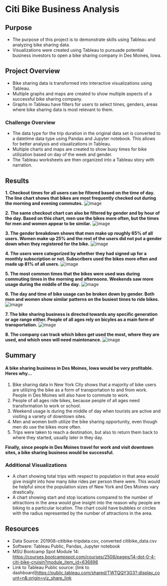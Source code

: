 # Citi Bike Business Analysis

## Purpose
- The purpose of this project is to demonstrate skills using Tableau and analyzing bike sharing data. 
- Visualizations were created using Tableau to pursuade potential business investors to open a bike sharing company in Des Moines, Iowa. 

## Project Overview
- Bike sharing data is transformed into interactive visualizations using Tableau. 
- Multiple graphs and maps are created to show multiple aspects of a successful bike sharing company. 
- Graphs in Tableau have filters for users to select times, genders, areas where bike sharing data is most relevant to them. 


### Challenge Overview
- The data type for the trip duration in the original data set is converted to a datetime data type using Pandas and Jupyter notebook. This allows for better analysis and visualizations in Tableau. 
- Multiple charts and maps are created to show busy times for bike utilization based on day of the week and gender. 
- The Tableau worksheets are then organized into a Tableau story with narration. 

## Results
**1. Checkout times for all users can be filtered based on the time of day. The line chart shows that bikes are most frequently checked out during the morning and evening commutes.**
![image](https://user-images.githubusercontent.com/104038813/189180077-031077b6-dd3d-4ae6-8c71-72bf34de51fd.png)

**2. The same checkout chart can also be filtered by gender and by hour of the day. Based on this chart, men use the bikes more often, but the times for men and women appear to be similar.**
![image](https://user-images.githubusercontent.com/104038813/189180647-b81d9343-533f-4fd7-829b-ee38bae94b03.png)

**3. The gender breakdown shows that men make up roughly 65% of all users. Women make up 25% and the rest of the users did not put a gender down when they registered for the bike.**
![image](https://user-images.githubusercontent.com/104038813/189180942-f79aba7e-8979-40b3-93fc-77bc609a946c.png)

**4. The users were categorized by whether they had signed up for a monthly subscription or not. Subscribers used the bikes more often and made up 81% of all users.**
![image](https://user-images.githubusercontent.com/104038813/189181422-8505b7e2-030c-4df2-a48c-09e63bed307c.png)

**5. The most common times that the bikes were used was during commuting times in the morning and afternoons. Weekends saw more usage during the middle of the day.** 
![image](https://user-images.githubusercontent.com/104038813/189181612-210fbbb4-ae61-4593-ad2f-b72079893f08.png)

**6. The day and time of bike usage can be broken down by gender. Both men and women show similar patterns on the busiest times to ride bikes.**
![image](https://user-images.githubusercontent.com/104038813/189182155-a12a7c69-8458-4c62-9557-a5e4dbdb10d2.png)

**7. The bike sharing business is directed towards any specific generation or age range either. People of all ages rely on bicyles as a main form of transportation.**
![image](https://user-images.githubusercontent.com/104038813/189182364-e8568b71-2f48-4642-9518-57f8caadc4a2.png)

**8. The company can track which bikes get used the most, where they are used, and which ones will need maintenance.**
![image](https://user-images.githubusercontent.com/104038813/189182511-160808b4-b843-4b88-905d-85690c00bc6c.png)

## Summary
#### A bike sharing business in Des Moines, Iowa would be very profitable. Heres why...

1. Bike sharing data in New York City shows that a majority of bike users are utilizing the bike as a form of transportation to and from work. People in Des Moines will also have to commute to work. 
2. People of all ages ride bikes, because people of all ages need transformation to work or school. 
3. Weekend usage is during the middle of day when tourists are active and visiting a variety of downtown sites.
4. Men and women both utilize the bike sharing opportunity, even though men do use the bikes more often. 
5. Trips were taken to reach a destination, but also to return them back to where they started, usually later in they day. 

**Finally, since people in Des Moines travel for work and visit downtown sites, a bike sharing business would be successful.**

### Additional Visualizations
- A chart showing total trips with respect to population in that area would give insight into how many bike rides per person there were. This would be helpful since the population sizes of New York and Des Moines vary drastically. 
- A chart showing start and stop locations compared to the number of attractions in the area would give insight into the reason why people are biking to a particular location. The chart could have bubbles or circles with the radius represented by the number of attractions in the area.

## Resources
- Data Source: 201908-citibike-tripdata.csv, converted citibike_data.csv
- Software:  Tableau Public, Pandas, Jupyter notebook
- MSU Bootcamp Spot Module 14: https://courses.bootcampspot.com/courses/2508/pages/14-dot-0-4-citi-bike-cruisin?module_item_id=636896
- Link to Tableau Public source: [link to dashboard]https://public.tableau.com/shared/TWTQQY3G3?:display_count=n&:origin=viz_share_link






